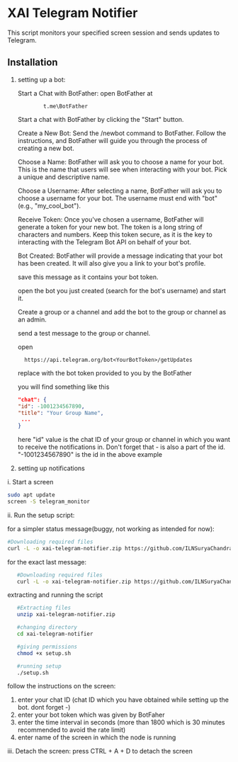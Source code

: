 # XAI Telegram Notifier

This script monitors your specified screen session and sends updates to Telegram.

## Installation
1. setting up a bot:

      Start a Chat with BotFather:
         open BotFather at
   
               t.me\BotFather
   
      Start a chat with BotFather by clicking the "Start" button.


      Create a New Bot:
         Send the /newbot command to BotFather. Follow the instructions, and BotFather will guide you through the process of creating a new bot.


      Choose a Name:
         BotFather will ask you to choose a name for your bot. This is the name that users will see when interacting with your bot. Pick a unique and descriptive name.


      Choose a Username:
         After selecting a name, BotFather will ask you to choose a username for your bot. The username must end with "bot" (e.g., "my_cool_bot").


      Receive Token:
         Once you've chosen a username, BotFather will generate a token for your new bot. The token is a long string of characters and numbers. Keep this token secure, as it is the key to interacting with the Telegram Bot API on behalf of your bot.



      Bot Created:
         BotFather will provide a message indicating that your bot has been created. It will also give you a link to your bot's profile.


      save this message as it contains your bot token.
   
      open the bot you just created (search for the bot's username) and start it.

      Create a group or a channel and add the bot to the group or channel as an admin.

      send a test message to the group or channel.
   
      open

         https://api.telegram.org/bot<YourBotToken>/getUpdates

      replace <YourBotToken> with the bot token provided to you by the BotFather

      you will find something like this
      ```json
      "chat": {
      "id": -1001234567890,
      "title": "Your Group Name",
       ...
      }
      ```
      
      here "id" value is the chat ID of your group or channel in which you want to receive the notifications in. Don't forget that - is also a part of the id. "-1001234567890" is the id in the above example 
      

3. setting up notifications


i. Start a screen

   ```bash
   sudo apt update
   screen -S telegram_monitor
   ```

ii. Run the setup script:

for a simpler status message(buggy, not working as intended for now):
   ```bash
   #Downloading required files
   curl -L -o xai-telegram-notifier.zip https://github.com/ILNSuryaChandra/xai-telegram-notifier/releases/latest/download/xai-telegram-notifier.zip
   ```

for the exact last message:
```bash
   #Downloading required files
   curl -L -o xai-telegram-notifier.zip https://github.com/ILNSuryaChandra/xai-telegram-notifier/releases/download/v1.0.0/xai-telegram-notifier.zip
   ```

extracting and running the script
```bash
   #Extracting files
   unzip xai-telegram-notifier.zip

   #changing directory
   cd xai-telegram-notifier

   #giving permissions
   chmod +x setup.sh

   #running setup
   ./setup.sh
   ```
   follow the instructions on the screen:
   1. enter your chat ID (chat ID which you have obtained while setting up the bot. dont forget -)
   2. enter your bot token which was given by BotFaher
   3. enter the time interval in seconds (more than 1800 which is 30 minutes recommended to avoid the rate limit)
   4. enter name of the screen in which the node is running

iii. Detach the screen:
      press CTRL + A + D to detach the screen

